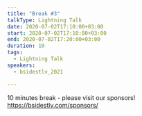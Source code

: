 ```yaml
---
title: "Break #3"
talkType: Lightning Talk
date: 2020-07-02T17:10:00+03:00
start: 2020-07-02T17:10:00+03:00
end: 2020-07-02T17:20:00+03:00
duration: 10
tags:
  - Lightning Talk
speakers:
  - bsidestlv_2021

---
```

10 minutes break - please visit our sponsors! https://bsidestlv.com/sponsors/
